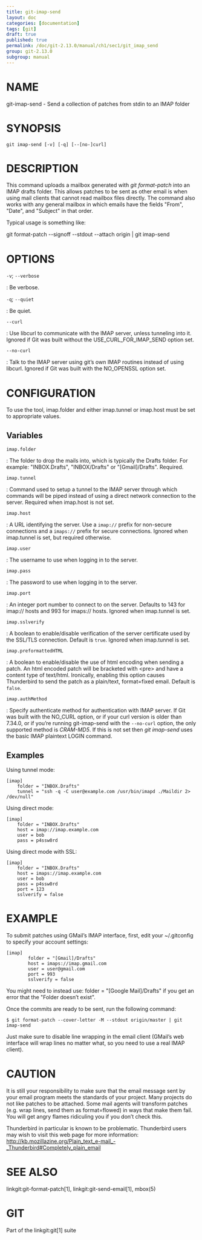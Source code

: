 ```yaml
---
title: git-imap-send
layout: doc
categories: [documentation]
tags: [git]
draft: true
published: true
permalink: /doc/git-2.13.0/manual/ch1/sec1/git_imap_send
group: git-2.13.0
subgroup: manual
---
```


NAME
====

git-imap-send - Send a collection of patches from stdin to an IMAP folder

SYNOPSIS
========

    git imap-send [-v] [-q] [--[no-]curl]

DESCRIPTION
===========

This command uploads a mailbox generated with *git format-patch* into an IMAP drafts folder. This allows patches to be sent as other email is when using mail clients that cannot read mailbox files directly. The command also works with any general mailbox in which emails have the fields "From", "Date", and "Subject" in that order.

Typical usage is something like:

git format-patch --signoff --stdout --attach origin | git imap-send

OPTIONS
=======

`-v`; `--verbose`

:   Be verbose.

`-q`; `--quiet`

:   Be quiet.

`--curl`

:   Use libcurl to communicate with the IMAP server, unless tunneling into it. Ignored if Git was built without the USE\_CURL\_FOR\_IMAP\_SEND option set.

`--no-curl`

:   Talk to the IMAP server using git’s own IMAP routines instead of using libcurl. Ignored if Git was built with the NO\_OPENSSL option set.

CONFIGURATION
=============

To use the tool, imap.folder and either imap.tunnel or imap.host must be set to appropriate values.

Variables
---------

`imap.folder`

:   The folder to drop the mails into, which is typically the Drafts folder. For example: "INBOX.Drafts", "INBOX/Drafts" or "\[Gmail\]/Drafts". Required.

`imap.tunnel`

:   Command used to setup a tunnel to the IMAP server through which commands will be piped instead of using a direct network connection to the server. Required when imap.host is not set.

`imap.host`

:   A URL identifying the server. Use a `imap://` prefix for non-secure connections and a `imaps://` prefix for secure connections. Ignored when imap.tunnel is set, but required otherwise.

`imap.user`

:   The username to use when logging in to the server.

`imap.pass`

:   The password to use when logging in to the server.

`imap.port`

:   An integer port number to connect to on the server. Defaults to 143 for imap:// hosts and 993 for imaps:// hosts. Ignored when imap.tunnel is set.

`imap.sslverify`

:   A boolean to enable/disable verification of the server certificate used by the SSL/TLS connection. Default is `true`. Ignored when imap.tunnel is set.

`imap.preformattedHTML`

:   A boolean to enable/disable the use of html encoding when sending a patch. An html encoded patch will be bracketed with &lt;pre&gt; and have a content type of text/html. Ironically, enabling this option causes Thunderbird to send the patch as a plain/text, format=fixed email. Default is `false`.

`imap.authMethod`

:   Specify authenticate method for authentication with IMAP server. If Git was built with the NO\_CURL option, or if your curl version is older than 7.34.0, or if you’re running git-imap-send with the `--no-curl` option, the only supported method is *CRAM-MD5*. If this is not set then *git imap-send* uses the basic IMAP plaintext LOGIN command.

Examples
--------

Using tunnel mode:

    [imap]
        folder = "INBOX.Drafts"
        tunnel = "ssh -q -C user@example.com /usr/bin/imapd ./Maildir 2> /dev/null"

Using direct mode:

    [imap]
        folder = "INBOX.Drafts"
        host = imap://imap.example.com
        user = bob
        pass = p4ssw0rd

Using direct mode with SSL:

    [imap]
        folder = "INBOX.Drafts"
        host = imaps://imap.example.com
        user = bob
        pass = p4ssw0rd
        port = 123
        sslverify = false

EXAMPLE
=======

To submit patches using GMail’s IMAP interface, first, edit your ~/.gitconfig to specify your account settings:

    [imap]
            folder = "[Gmail]/Drafts"
            host = imaps://imap.gmail.com
            user = user@gmail.com
            port = 993
            sslverify = false

You might need to instead use: folder = "\[Google Mail\]/Drafts" if you get an error that the "Folder doesn’t exist".

Once the commits are ready to be sent, run the following command:

    $ git format-patch --cover-letter -M --stdout origin/master | git imap-send

Just make sure to disable line wrapping in the email client (GMail’s web interface will wrap lines no matter what, so you need to use a real IMAP client).

CAUTION
=======

It is still your responsibility to make sure that the email message sent by your email program meets the standards of your project. Many projects do not like patches to be attached. Some mail agents will transform patches (e.g. wrap lines, send them as format=flowed) in ways that make them fail. You will get angry flames ridiculing you if you don’t check this.

Thunderbird in particular is known to be problematic. Thunderbird users may wish to visit this web page for more information: <http://kb.mozillazine.org/Plain_text_e-mail_-_Thunderbird#Completely_plain_email>

SEE ALSO
========

linkgit:git-format-patch\[1\], linkgit:git-send-email\[1\], mbox(5)

GIT
===

Part of the linkgit:git\[1\] suite
